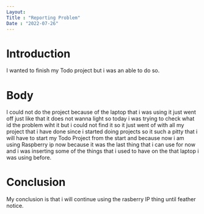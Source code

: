 ```yaml
---
Layout:
Title : "Reporting Problem"
Date : "2022-07-26"
---
```


# Introduction 
I wanted to finish my Todo project but i was an able to do so.

# Body 

I could not do the project because of the laptop that i was using it just went off just like that it does not wanna light so today i was trying to check what id the problem wiht it but i could not find it so it just went of with all my project that i have done since i started doing projects so it such a pitty that i will have to start my Todo Project from the start and because now i am using  Raspberry ip now because it was the last thing that i can use for now and i was inserting some of the things that i used to have on the that laptop i was using before.

# Conclusion 
My conclusion is that i will continue using the rasberry IP thing until feather notice.